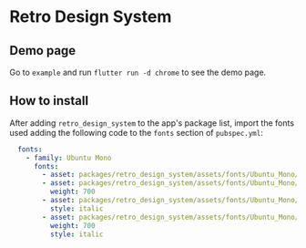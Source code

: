 # Retro Design System

## Demo page
Go to `example` and run `flutter run -d chrome` to see the demo page.

## How to install
After adding `retro_design_system` to the app's package list, import the fonts used adding the following code to the `fonts` section of `pubspec.yml`:

```yaml
  fonts:
    - family: Ubuntu Mono
      fonts:
        - asset: packages/retro_design_system/assets/fonts/Ubuntu_Mono/UbuntuMono-Regular.ttf
        - asset: packages/retro_design_system/assets/fonts/Ubuntu_Mono/UbuntuMono-Bold.ttf
          weight: 700
        - asset: packages/retro_design_system/assets/fonts/Ubuntu_Mono/UbuntuMono-Italic.ttf
          style: italic
        - asset: packages/retro_design_system/assets/fonts/Ubuntu_Mono/UbuntuMono-BoldItalic.ttf
          weight: 700
          style: italic
```